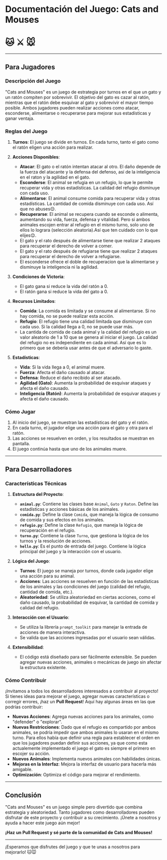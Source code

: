 # Documentación del Juego: **Cats and Mouses**
# 🐱 ⚔️ 🐭
---

## **Para Jugadores**

### **Descripción del Juego**
"Cats and Mouses" es un juego de estrategia por turnos en el que un gato y un ratón compiten por sobrevivir. El objetivo del gato es cazar al ratón, mientras que el ratón debe esquivar al gato y sobrevivir el mayor tiempo posible. Ambos jugadores pueden realizar acciones como atacar, esconderse, alimentarse o recuperarse para mejorar sus estadísticas y ganar ventaja.

### **Reglas del Juego**
1. **Turnos**: El juego se divide en turnos. En cada turno, tanto el gato como el ratón eligen una acción para realizar.
2. **Acciones Disponibles**:
   - **Atacar**: El gato o el ratón intentan atacar al otro. El daño depende de la fuerza del atacante y la defensa del defenso, así de la inteligencia en el raton y la agilidad en el gato.
   - **Esconderse**: El animal se refugia en un refugio, lo que le permite recuperar vida y otras estadísticas. La calidad del refugio disminuye con cada uso.
   - **Alimentarse**: El animal consume comida para recuperar vida y otras estadísticas. La cantidad de comida disminuye con cada uso. Así que no abuses😌.
   - **Recuperarse**: El animal se recupera cuando se esconde o alimenta, aumentando su vida, fuerza, defensa y vitalidad. Pero si ambos animales escojen entrar al refugio en el mismo turno, solo uno de ellos lo lograra (selección aleatoria).Así que ten cuidado con lo que elijes😌.
   - El gato y el rato después de alimentarse tiene que realizar 2 ataques para recuperar el derecho de volver a comer.
   - El gato y el rato después de refugiarse tiene que realizar 2 ataques para recuperar el derecho de volver a refugiarse.
   - El esconderse ofrece el doble de recuperacion que la alimentarse y disminuye la inteligencia ni la agilidad.

3. **Condiciones de Victoria**:
   - El gato gana si reduce la vida del ratón a 0.
   - El ratón gana si reduce la vida del gato a 0.
4. **Recursos Limitados**:
   - **Comida**: La comida es limitada y se consume al alimentarse. Si no hay comida, no se puede realizar esta acción.
   - **Refugio**: El refugio tiene una calidad limitada que disminuye con cada uso. Si la calidad llega a 0, no se puede usar más.
   - La cantida de comida de cada animal y la calidad del refugio es un valor aleatorio de 1 a 10 que se genera al iniciar el juego. La calidad del refugio no es independiente en cada animal. Así que es lo primero que se debería usar antes de que el adversario lo gaste.
5. **Estadísticas**:
   - **Vida**: Si la vida llega a 0, el animal muere.
   - **Fuerza**: Afecta el daño causado al atacar.
   - **Defensa**: Reduce el daño recibido al ser atacado.
   - **Agilidad (Gato)**: Aumenta la probabilidad de esquivar ataques y afecta el daño causado.
   - **Inteligencia (Ratón)**: Aumenta la probabilidad de esquivar ataques y afecta el daño causado.

### **Cómo Jugar**
1. Al inicio del juego, se muestran las estadísticas del gato y el ratón.
2. En cada turno, el jugador elige una acción para el gato y otra para el ratón.
3. Las acciones se resuelven en orden, y los resultados se muestran en pantalla.
4. El juego continúa hasta que uno de los animales muere.

---

## **Para Desarrolladores**

### **Características Técnicas**
1. **Estructura del Proyecto**:
   - **`animal.py`**: Contiene las clases base `Animal`, `Gato` y `Raton`. Define las estadísticas y acciones básicas de los animales.
   - **`comida.py`**: Define la clase `Comida`, que maneja la lógica de consumo de comida y sus efectos en los animales.
   - **`refugio.py`**: Define la clase `Refugio`, que maneja la lógica de recuperación en el refugio.
   - **`turno.py`**: Contiene la clase `Turno`, que gestiona la lógica de los turnos y la resolución de acciones.
   - **`hello.py`**: Es el punto de entrada del juego. Contiene la lógica principal del juego y la interacción con el usuario.

2. **Lógica del Juego**:
   - **Turnos**: El juego se maneja por turnos, donde cada jugador elige una acción para su animal.
   - **Acciones**: Las acciones se resuelven en función de las estadísticas de los animales y las condiciones del juego (calidad del refugio, cantidad de comida, etc.).
   - **Aleatoriedad**: Se utiliza aleatoriedad en ciertas acciones, como el daño causado, la probabilidad de esquivar, la cantidad de comida y calidad del refugio.

3. **Interacción con el Usuario**:
   - Se utiliza la librería `prompt_toolkit` para manejar la entrada de acciones de manera interactiva.
   - Se valida que las acciones ingresadas por el usuario sean válidas.

4. **Extensibilidad**:
   - El código está diseñado para ser fácilmente extensible. Se pueden agregar nuevas acciones, animales o mecánicas de juego sin afectar la estructura existente.

### **Cómo Contribuir**
¡Invitamos a todos los desarrolladores interesados a contribuir al proyecto! Si tienes ideas para mejorar el juego, agregar nuevas características o corregir errores, ¡haz un **Pull Request**! Aquí hay algunas áreas en las que podrías contribuir:
- **Nuevas Acciones**: Agrega nuevas acciones para los animales, como "defender" o "explorar".
- **Nuevas Restricciones**: Dado que el refugio es compartido por ambos animales, se podría impedir que ambos animales lo usaran en el mismo turno. Para ellos había que definir una regla para establecer el orden en que los jugadores puedan definir sus acciones, ya que como esta actualemente implementado el juego el gato es siempre el primero en escojer su acción.
- **Nuevos Animales**: Implementa nuevos animales con habilidades únicas.
- **Mejoras en la Interfaz**: Mejora la interfaz de usuario para hacerla más amigable.
- **Optimización**: Optimiza el código para mejorar el rendimiento.

---

## **Conclusión**
"Cats and Mouses" es un juego simple pero divertido que combina estrategia y aleatoriedad. Tanto jugadores como desarrolladores pueden disfrutar de este proyecto y contribuir a su crecimiento. ¡Únete a nosotros y ayuda a hacer este juego aún mejor!

**¡Haz un Pull Request y sé parte de la comunidad de Cats and Mouses!**

--- 

¡Esperamos que disfrutes del juego y que te unas a nosotros para mejorarlo! 🐱🐭